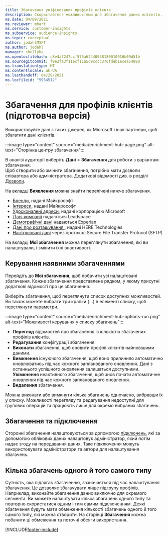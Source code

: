 ```yaml
---
title: Збагачення уніфікованих профілів клієнта
description: Скористайтеся можливостями для збагачення даних клієнтів.
ms.date: 04/09/2021
ms.reviewer: mhart
ms.service: customer-insights
ms.subservice: audience-insights
ms.topic: conceptual
author: jodahlMSFT
ms.author: jodahl
manager: shellyha
ms.openlocfilehash: c8e4a7247ccf575a62440038180010916b09d51b
ms.sourcegitcommit: f9e2fa3f11ecf11a5d9cccc376fdeb1ecea54880
ms.translationtype: HT
ms.contentlocale: uk-UA
ms.lasthandoff: 04/28/2021
ms.locfileid: "5954512"
---
```

# <a name="enrichment-for-customer-profiles-preview"></a>Збагачення для профілів клієнтів (підготовча версія)

Використовуйте дані з таких джерел, як Microsoft і інші партнери, щоб збагатити дані клієнтів.

:::image type="content" source="media/enrichment-hub-page.png" alt-text="Сторінка центру збагачення":::

В аналізі аудиторії виберіть **Дані** > **Збагачення** для роботи з варіантам збагачення.    
Щоб створити або змінити збагачення, потрібно мати дозволи співавтора або адміністратора. Додаткові відомості див. в розділі [Дозволи](permissions.md).

На вкладці **Виявлення** можна знайти перелічені нижче збагачення.

- [Бренди](enrichment-microsoft.md), надані Майкрософт
- [Інтереси](enrichment-microsoft.md), надані Майкрософт
- [Удосконалені адреси](enrichment-enhanced-addresses.md), надані корпорацією Microsoft
- [Дані компанії](enrichment-leadspace.md) надаються Leadspace
- [Демографічні дані](enrichment-experian.md) надаються Experian
- [Дані про розташування ](enrichment-here.md), надані HERE Technologies
- [Настроювані дані](enrichment-SFTP-custom-import.md) через протокол Secure File Transfer Protocol (SFTP)

На вкладці **Мої збагачення** можна переглянути збагачення, які ви налаштували, і змінити їхні властивості.

## <a name="manage-existing-enrichments"></a>Керування наявними збагаченнями

Перейдіть до **Мої збагачення**, щоб побачити усі налаштовані збагачення. Кожне збагачення представлене рядком, у якому присутні додаткові відомості про це збагачення.

Виберіть збагачення, щоб переглянути список доступних можливостей. Ви також можете вибрати три крапки (...) в елементі списку, щоб переглянути параметри.

:::image type="content" source="media/enrichment-hub-options-run.png" alt-text="Можливості керування у списку збагачень":::

- **Перегляд** відомостей про збагачення із кількістю збагачених профілів клієнтів.
- **Редагування** конфігурації збагачення.
- **Виконати** збагачення, щоб оновити профілі клієнтів найновішими даними.
- **Вимкнення** існуючого збагачення, щоб воно припинило автоматично оновлюватись під час кожного запланованого оновлення. Дані з останнього успішного оновлення залишаться доступними. **Увімкнення** неактивного збагачення, щоб знов почати автоматичне оновлення під час кожного запланованого оновлення.
- **Видалення** збагачення.

Можна виконати або вимкнути кілька збагачень одночасно, вибравши їх у списку. Можливості перегляду та редагування недоступні для групових операцій та працюють лише для окремо вибраних збагачень.

## <a name="enrichments-and-connections"></a>Збагачення та підключення

Сторонні збагачення налаштовуються за допомогою [підключень](connections.md), які за допомогою облікових даних налаштовує адміністратор, який потім надає згоду на передавання даних. Таке підключення можуть використовувати адміністратори та автори для налаштування збагачень.  

## <a name="multiple-enrichments-of-the-same-type"></a>Кілька збагачень одного й того самого типу

Сутність, яка підлягає збагаченню, зазначається під час налаштування збагачення. Це дозволяє збагачувати лише підгрупу профілів. Наприклад, виконайте збагачення даних виключно для окремого сегмента. Ви можете налаштувати кілька збагачень одного типу та повторно скористатися одним і тим самим підключенням. Деякі збагачення будуть мати обмеження кількості збагачень одного й того самого типу, які можна створити. На сторінці **Збагачення** можна побачити ці обмеження та поточні обсяги використання.

[!INCLUDE[footer-include](../includes/footer-banner.md)]
